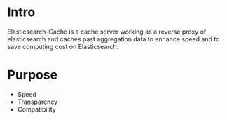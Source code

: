 # Intro
Elasticsearch-Cache is a cache server working as a reverse proxy of elasticsearch and caches past aggregation data to enhance speed and to save computing cost on Elasticsearch.

# Purpose
* Speed
* Transparency
* Compatibility
